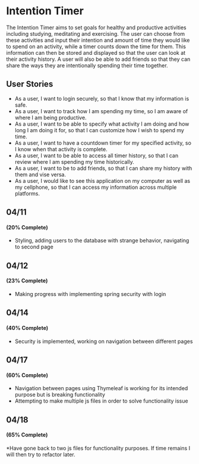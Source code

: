 # Intention Timer

The Intention Timer aims to set goals for healthy and productive activities including studying, meditating and exercising. The user can choose from these activities and input their intention and amount of time they would like to spend on an activity, while a timer counts down the time for them. This information can then be stored and displayed so that the user can look at their activity history.  A user will also be able to add friends so that they can share the ways they are intentionally spending their time together.

## User Stories

* As a user, I want to login securely, so that I know that my information is safe.
* As a user, I want to track how I am spending my time, so I am aware of where I am being productive.
* As a user, I want to be able to specify what activity I am doing and how long I am doing it for, so that I can customize how I wish to spend my time.
* As a user, I want to have a countdown timer for my specified activity, so I know when that activity is complete.
* As a user, I want to be able to access all timer history, so that I can review where I am spending my time historically.
* As a user, I want to be to add friends, so that I can share my history with them and vise versa.
* As a user, I would like to see this application on my computer as well as my cellphone, so that I can access my information across multiple platforms.


## 04/11
#### (20% Complete)

* Styling, adding users to the database with strange behavior, navigating to second page

## 04/12 
#### (23% Complete)

* Making progress with implementing spring security with login

## 04/14 
#### (40% Complete)

* Security is implemented, working on navigation between different pages

## 04/17 
#### (60% Complete)

* Navigation between pages using Thymeleaf is working for its intended purpose but is breaking functionality
* Attempting to make multiple js files in order to solve functionality issue

## 04/18    
#### (65% Complete)

*Have gone back to two js files for functionality purposes.  If time remains I will then try to refactor later.